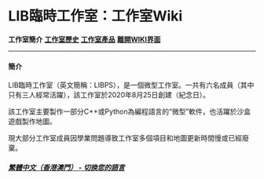 # LIB臨時工作室：工作室Wiki 
 
**工作室簡介** **[工作室歷史](history)** **[工作室產品](product)** **[離開WIKI界面](https://libps.github.io/zh-hkmo/About_us)**

------------

#### 簡介
LIB臨時工作室（英文簡稱：LIBPS），是一個微型工作室。一共有六名成員（其中只有三人經常活躍），該工作室於2020年8月25日創建（紀念日）。

該工作室主要製作一部分C++或Python為編程語言的“微型”軟件，也活躍於沙盒遊戲製作地圖。

現大部分工作室成員因學業問題導致工作室多個項目和地圖更新時間慢或已經廢棄。

##### [繁體中文（香港澳門） - 切換您的語言](https://libps.github.io/index.md)